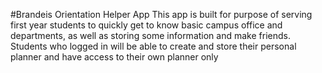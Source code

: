 #Brandeis Orientation Helper App
This app is built for purpose of serving first year students to quickly get to know basic campus
office and departments, as well as storing some information and make friends.
Students who logged in will be able to create and store their personal planner and have access to their own planner only
